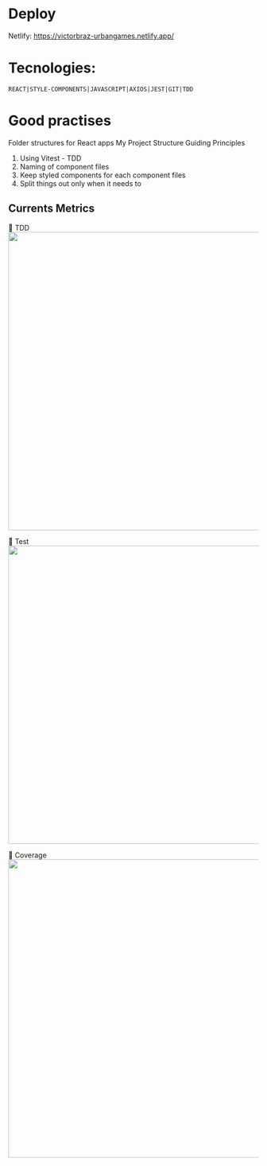 # Deploy

Netlify: https://victorbraz-urbangames.netlify.app/

# Tecnologies:

    REACT|STYLE-COMPONENTS|JAVASCRIPT|AXIOS|JEST|GIT|TDD

# Good practises

Folder structures for React apps
My Project Structure
Guiding Principles

1. Using Vitest - TDD
2. Naming of component files
3. Keep styled components for each component files
4. Split things out only when it needs to

## Currents Metrics

🚀 TDD
<img src=".tdd.png" width="600">

🚀 Test
<img src=".test.png" width="600">

🚀 Coverage
<img src=".coverage.png" width="600">
